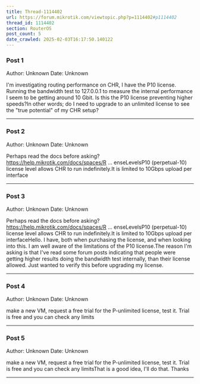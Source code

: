 ```yaml
---
title: Thread-1114402
url: https://forum.mikrotik.com/viewtopic.php?p=1114402#p1114402
thread_id: 1114402
section: RouterOS
post_count: 5
date_crawled: 2025-02-03T16:17:50.140122
---
```


### Post 1
Author: Unknown
Date: Unknown

I'm investigating routing performance on CHR, I have the P10 license. Running the bandwidth test to 127.0.0.1 to measure the internal performance I seem to be getting around 10 Gbit. Is this the P10 license preventing higher speeds?In other words; do I need to upgrade to an unlimited license to see the "true potential" of my CHR setup?

---
### Post 2
Author: Unknown
Date: Unknown

Perhaps read the docs before asking?https://help.mikrotik.com/docs/spaces/R ... enseLevelsP10 (perpetual-10) license level allows CHR to run indefinitely.It is limited to 10Gbps upload per interface

---
### Post 3
Author: Unknown
Date: Unknown

Perhaps read the docs before asking?https://help.mikrotik.com/docs/spaces/R ... enseLevelsP10 (perpetual-10) license level allows CHR to run indefinitely.It is limited to 10Gbps upload per interfaceHello. I have, both when purchasing the license, and when looking into this. I am well aware of the limitations of the P10 license.The reason I'm asking is that I've read some forum posts indicating that people were getting higher results doing the bandwidth test internally, than their license allowed. Just wanted to verify this before upgrading my license.

---
### Post 4
Author: Unknown
Date: Unknown

make a new VM, request a free trial for the P-unlimited license, test it. Trial is free and you can check any limits

---
### Post 5
Author: Unknown
Date: Unknown

make a new VM, request a free trial for the P-unlimited license, test it. Trial is free and you can check any limitsThat is a good idea, I'll do that. Thanks

---
